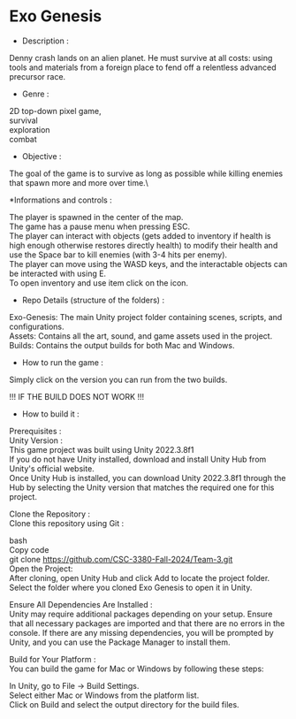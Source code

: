 # Exo Genesis

* Description :
  
Denny crash lands on an alien planet. He must survive at all costs: using tools and materials from a foreign place to fend off a relentless advanced precursor race.

* Genre :
  
2D top-down pixel game,\
survival\
exploration\
combat

* Objective :

The goal of the game is to survive as long as possible while killing enemies that spawn more and more over time.\

*Informations and controls :

The player is spawned in the center of the map.\
The game has a pause menu when pressing ESC.\
The player can interact with objects (gets added to inventory if health is high enough otherwise restores directly health) to modify their health and use the Space bar to kill enemies (with 3-4 hits per enemy).\
The player can move using the WASD keys, and the interactable objects can be interacted with using E.\
To open inventory and use item click on the icon.


* Repo Details (structure of the folders) :
  
Exo-Genesis: The main Unity project folder containing scenes, scripts, and configurations.\
Assets: Contains all the art, sound, and game assets used in the project.\
Builds: Contains the output builds for both Mac and Windows.

* How to run the game :

Simply click on the version you can run from the two builds.

!!! IF THE BUILD DOES NOT WORK !!!

* How to build it :
  
Prerequisites :\
Unity Version :\
This game project was built using Unity 2022.3.8f1\
If you do not have Unity installed, download and install Unity Hub from Unity's official website.\
Once Unity Hub is installed, you can download Unity 2022.3.8f1 through the Hub by selecting the Unity version that matches the required one for this project.

Clone the Repository :\
Clone this repository using Git :

bash\
Copy code\
git clone https://github.com/CSC-3380-Fall-2024/Team-3.git \
Open the Project:\
After cloning, open Unity Hub and click Add to locate the project folder. Select the folder where you cloned Exo Genesis to open it in Unity.

Ensure All Dependencies Are Installed :\
Unity may require additional packages depending on your setup. Ensure that all necessary packages are imported and that there are no errors in the console. If there are any missing dependencies, you will be prompted by Unity, and you can use the Package Manager to install them.

Build for Your Platform :\
You can build the game for Mac or Windows by following these steps:

In Unity, go to File -> Build Settings.\
Select either Mac or Windows from the platform list.\
Click on Build and select the output directory for the build files.
